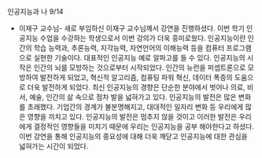 인공지능과 나 9/14
-	이재구 교수님-
새로 부임하신 이재구 교수님께서 강연을 진행하셨다. 이번 학기 인공지능 수업을 수강하는 학생으로서 이번 강의가 더욱 흥미로웠다. 
인공지능이란 인간의 학습 능력과, 추론능력, 지각능력, 자연언어의 이해능력 등을 컴퓨터 프로그램으로 실현한 기술이다. 
대표적인 인공지능 예로 알파고를 들 수 있다. 인공지능의 시작은 인간의 뇌를 모방하는 것으로부터 시작되었다. 
인간의 뉴런을 퍼셉트론으로 모방하여 발전하게 되었고, 혁신적 알고리즘, 컴퓨팅 파워 혁신, 데이터 폭증의 도움으로 더욱 발전하게 되었다. 
최신 인공지능의 경향은 단순한 분야에서 벗어나 의료, 비서, 예술, 인간의 삶 속으로 점차 발을 넓혀가고 있다. 
인공지능의 발전은 많은 변화를 초래했다. 기업간의 경계가 불분명해지고, 대대적인 일자리 변화 등 우리에게 많은 영향을 끼치고 있다. 
인공지능의 발전은 멈추지 않을 것이고 이러한 발전은 우리에게 결정적인 영향들을 미치기 때문에 우리는 인공지능을 공부 해야한다고 하셨다. 
이번 강연을 통해 인공지능의 중요성에 대해 더욱 깨닫고 인공지능에 대한 관심을 넓혀가는 시간이 되었다.
